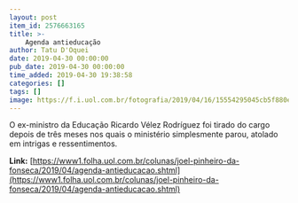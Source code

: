 ```yaml
---
layout: post
item_id: 2576663165
title: >-
    Agenda antieducação
author: Tatu D'Oquei
date: 2019-04-30 00:00:00
pub_date: 2019-04-30 00:00:00
time_added: 2019-04-30 19:38:58
categories: []
tags: []
image: https://f.i.uol.com.br/fotografia/2019/04/16/15554295045cb5f880ec482_1555429504_3x2_rt.jpg
---
```


O ex-ministro da Educação Ricardo Vélez Rodríguez foi tirado do cargo depois de três meses nos quais o ministério simplesmente parou, atolado em intrigas e ressentimentos.

**Link:** [https://www1.folha.uol.com.br/colunas/joel-pinheiro-da-fonseca/2019/04/agenda-antieducacao.shtml](https://www1.folha.uol.com.br/colunas/joel-pinheiro-da-fonseca/2019/04/agenda-antieducacao.shtml)

